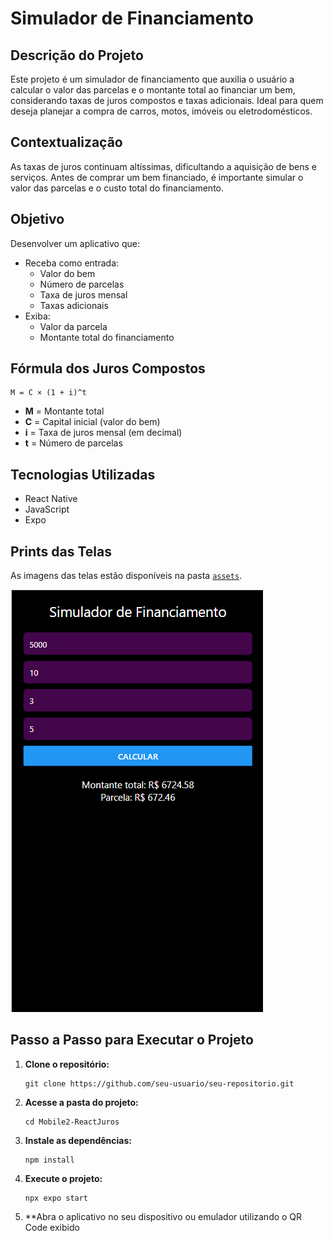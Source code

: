 # Simulador de Financiamento

## Descrição do Projeto

Este projeto é um simulador de financiamento que auxilia o usuário a calcular o valor das parcelas e o montante total ao financiar um bem, considerando taxas de juros compostos e taxas adicionais. Ideal para quem deseja planejar a compra de carros, motos, imóveis ou eletrodomésticos.

## Contextualização

As taxas de juros continuam altíssimas, dificultando a aquisição de bens e serviços. Antes de comprar um bem financiado, é importante simular o valor das parcelas e o custo total do financiamento.

## Objetivo

Desenvolver um aplicativo que:

- Receba como entrada:
  - Valor do bem
  - Número de parcelas
  - Taxa de juros mensal
  - Taxas adicionais
- Exiba:
  - Valor da parcela
  - Montante total do financiamento

## Fórmula dos Juros Compostos

```
M = C × (1 + i)^t
```
- **M** = Montante total
- **C** = Capital inicial (valor do bem)
- **i** = Taxa de juros mensal (em decimal)
- **t** = Número de parcelas

## Tecnologias Utilizadas

- React Native
- JavaScript
- Expo

## Prints das Telas

As imagens das telas estão disponíveis na pasta [`assets`](./assets).

![Tela Principal](./assets/image.png)


## Passo a Passo para Executar o Projeto

1. **Clone o repositório:**
   ```
   git clone https://github.com/seu-usuario/seu-repositorio.git
   ```
2. **Acesse a pasta do projeto:**
   ```
   cd Mobile2-ReactJuros
   ```
3. **Instale as dependências:**
   ```
   npm install
   ```
4. **Execute o projeto:**
   ```
   npx expo start
   ```
5. **Abra o aplicativo no seu dispositivo ou emulador utilizando o QR Code exibido